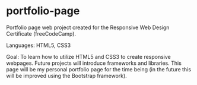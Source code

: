 # portfolio-page
Portfolio page web project created for the Responsive Web Design Certificate (freeCodeCamp).

Languages: HTML5, CSS3

Goal: To learn how to utilize HTML5 and CSS3 to create responsive webpages. Future projects will introduce frameworks and libraries. This page will be my personal portfolio page for the time being (in the future this will be improved using the Bootstrap framework).
